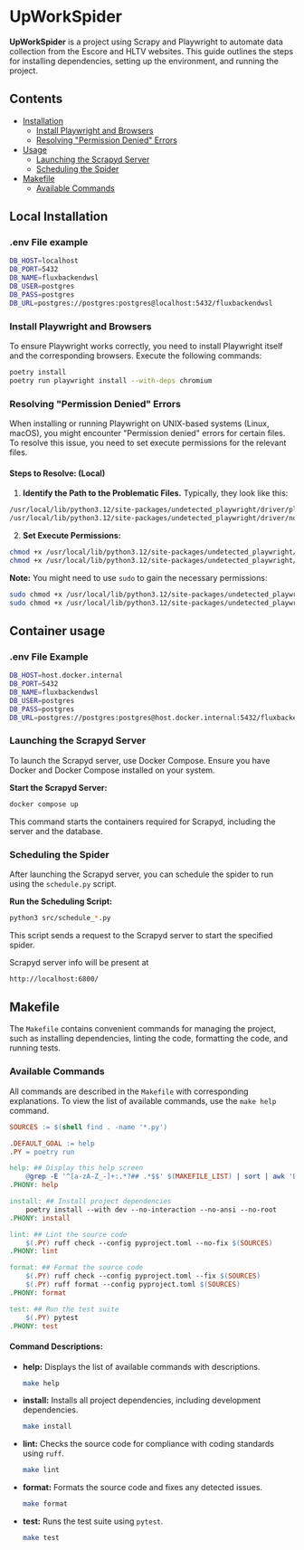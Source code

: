
# UpWorkSpider

**UpWorkSpider** is a project using Scrapy and Playwright to automate data collection from the Escore and HLTV websites. This guide outlines the steps for installing dependencies, setting up the environment, and running the project.

## Contents

- [Installation](#installation)
  - [Install Playwright and Browsers](#install-playwright-and-browsers)
  - [Resolving "Permission Denied" Errors](#resolving-permission-denied-errors)
- [Usage](#usage)
  - [Launching the Scrapyd Server](#launching-the-scrapyd-server)
  - [Scheduling the Spider](#scheduling-the-spider)
- [Makefile](#makefile)
  - [Available Commands](#available-commands)
## Local Installation

### .env File example
``` bash
DB_HOST=localhost
DB_PORT=5432
DB_NAME=fluxbackendwsl
DB_USER=postgres
DB_PASS=postgres
DB_URL=postgres://postgres:postgres@localhost:5432/fluxbackendwsl
```

### Install Playwright and Browsers

To ensure Playwright works correctly, you need to install Playwright itself and the corresponding browsers. Execute the following commands:

```bash
poetry install
poetry run playwright install --with-deps chromium
```
### Resolving "Permission Denied" Errors

When installing or running Playwright on UNIX-based systems (Linux, macOS), you might encounter "Permission denied" errors for certain files. To resolve this issue, you need to set execute permissions for the relevant files.

#### Steps to Resolve: (Local)

1. **Identify the Path to the Problematic Files.** Typically, they look like this:
```bash
/usr/local/lib/python3.12/site-packages/undetected_playwright/driver/playwright.sh
/usr/local/lib/python3.12/site-packages/undetected_playwright/driver/node
```

2. **Set Execute Permissions:**
```bash
chmod +x /usr/local/lib/python3.12/site-packages/undetected_playwright/driver/playwright.sh
chmod +x /usr/local/lib/python3.12/site-packages/undetected_playwright/driver/node
``` 

   **Note:** You might need to use `sudo` to gain the necessary permissions:
```bash
sudo chmod +x /usr/local/lib/python3.12/site-packages/undetected_playwright/driver/playwright.sh
sudo chmod +x /usr/local/lib/python3.12/site-packages/undetected_playwright/driver/node
```

## Container usage

### .env File Example
```bash
DB_HOST=host.docker.internal
DB_PORT=5432
DB_NAME=fluxbackendwsl
DB_USER=postgres
DB_PASS=postgres
DB_URL=postgres://postgres:postgres@host.docker.internal:5432/fluxbackendwsl
```

### Launching the Scrapyd Server

To launch the Scrapyd server, use Docker Compose. Ensure you have Docker and Docker Compose installed on your system.

**Start the Scrapyd Server:**

```bash
docker compose up
```

This command starts the containers required for Scrapyd, including the server and the database.

### Scheduling the Spider

After launching the Scrapyd server, you can schedule the spider to run using the `schedule.py` script.

**Run the Scheduling Script:**

```bash
python3 src/schedule_*.py
```
This script sends a request to the Scrapyd server to start the specified spider.

Scrapyd server info will be present at
```bash
http://localhost:6800/
```

## Makefile

The `Makefile` contains convenient commands for managing the project, such as installing dependencies, linting the code, formatting the code, and running tests.

### Available Commands

All commands are described in the `Makefile` with corresponding explanations. To view the list of available commands, use the `make help` command.

```makefile
SOURCES := $(shell find . -name '*.py')

.DEFAULT_GOAL := help
.PY = poetry run

help: ## Display this help screen
	@grep -E '^[a-zA-Z_-]+:.*?## .*$$' $(MAKEFILE_LIST) | sort | awk 'BEGIN {FS = ":.*?## "}; {printf "\033[36m%-30s\033[0m %s\n", $$1, $$2}'
.PHONY: help

install: ## Install project dependencies
	poetry install --with dev --no-interaction --no-ansi --no-root
.PHONY: install

lint: ## Lint the source code
	$(.PY) ruff check --config pyproject.toml --no-fix $(SOURCES)
.PHONY: lint

format: ## Format the source code
	$(.PY) ruff check --config pyproject.toml --fix $(SOURCES)
	$(.PY) ruff format --config pyproject.toml $(SOURCES)
.PHONY: format

test: ## Run the test suite
	$(.PY) pytest
.PHONY: test
```

#### Command Descriptions:

- **help:** Displays the list of available commands with descriptions.

  ```bash
  make help
  ```

- **install:** Installs all project dependencies, including development dependencies.

  ```bash
  make install
  ```

- **lint:** Checks the source code for compliance with coding standards using `ruff`.

  ```bash
  make lint
  ```

- **format:** Formats the source code and fixes any detected issues.

  ```bash
  make format
  ```

- **test:** Runs the test suite using `pytest`.

  ```bash
  make test
  ```
